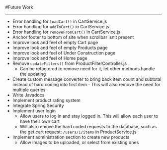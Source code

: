 #Future Work
<hr>

* Error handling for `loadCart()` in CartService.js
* Error handling for `addToCart()` in CartService.js
* Error handling for `removeFromCart()` in CartService.js
* Anchor footer to bottom of site when scrollbar isn’t present
* Improve look and feel of empty Cart page
* Improve look and feel of empty Products page
* Improve look and feel of Under Construction page
* Improve look and feel of Home page
* Remove `updateFilters()` from ProductFilterController.js
    * Can be refactored to remove need for it, let other methods handle the updating
* Create custom message converter to bring back item count and subtotal instead of hard coding into first item - This will also remove the need for multiple queries
* Write Javadocs
* Implement product rating system
* Integrate Spring Security
* Implement user login
    * Allow users to log in and stay logged in. This will allow each user to have their own cart
    * Will also remove the hard coded requests to the database, such as the get cart request: `/users/1/items` in ProductService.js
* Implement administration section to create new products
    * Allow images to be uploaded, or select from existing ones
